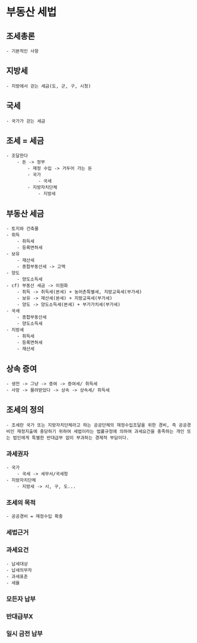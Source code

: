 # 부동산 세법
## 조세총론
    - 기본적인 사항
## 지방세
    - 지방에서 걷는 세금(도, 군, 구, 시청)
## 국세
    - 국가가 걷는 세금

## 조세 = 세금
    - 조달한다 
        - 돈 -> 정부
            - 재정 수입 -> 거두어 가는 돈
            - 국가
                - 국세
            - 지방자치단체
                - 지방세

## 부동산 세금
    - 토지와 건축물
    - 취득
        - 취득세
        - 등록면허세
    - 보유
        - 재산세
        - 종합부동산세 -> 고액
    - 양도
        - 양도소득세
    - cf) 부동산 세금 -> 이원화
        - 취득 -> 취득세(본세) + 농어촌특별세, 지방교육세(부가세)
        - 보유 -> 재산세(본세) + 지방교육세(부가세)
        - 양도 -> 양도소득세(본세) + 부가가치세(부가세)
    - 국세
        - 종합부동산세
        - 양도소득세
    - 지방세
        - 취득세
        - 등록면허세
        - 재산세

## 상속 증여
    - 생전 -> 그냥 -> 증여 -> 증여세/ 취득세
    - 사망 -> 물려받았다 -> 상속 -> 상속세/ 취득세

## 조세의 정의
    - 조세란 국가 또는 지방자치단체라고 하는 공공단체의 재정수입조달을 위한 경비, 즉 공공경비인 재정지출에 충당하기 위하여 세법이라는 법률규정에 의하여 과세요건을 충족하는 개인 또는 법인에게 특별한 반대급부 없이 부과하는 경제적 부담이다.
### 과세권자
    - 국가
        - 국세 -> 세무서/국세청
    - 지방자치단체
        - 지방세 -> 시, 구, 도...
### 조세의 목적
    - 공공경비 = 재정수입 확충
### 세법근거
### 과세요건
    - 납세대상
    - 납세의무자
    - 과세표준
    - 세율
### 모든자 납부
### 반대급부X
### 일시 금전 납부